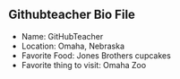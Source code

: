 ## Githubteacher Bio File 

- Name: GitHubTeacher
- Location: Omaha, Nebraska
- Favorite Food: Jones Brothers cupcakes
- Favorite thing to visit: Omaha Zoo
